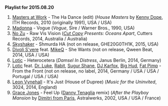 **Playlist for 2015.08.20**

1. [Masters at Work](http://musicbrainz.org/artist/11293854-fc44-43e2-bb37-c48e5063bb55) - The Ha Dance (edit) (_House Masters_ by [Kenny Dope](http://musicbrainz.org/artist/77820ed3-78b0-41a1-bbce-6b8482ebfe67), ITH Records, 2010 (originally 1991), USA / USA)
1. [Madonna](http://musicbrainz.org/artist/79239441-bfd5-4981-a70c-55c3f15c1287) - Vogue (_Vogue_, Sire / Warner Bros., 1990, USA)
1. [No Zu](http://musicbrainz.org/artist/cd589a6e-7da3-4096-9f11-a0d91d6e79d6) - Raw Vis Vision (_[Cut Copy](http://musicbrainz.org/artist/caaba574-dfbc-4681-8e56-19b5150897d2) Presents: Oceans Apart_, Cutters Records, 2014, Australia / Australia)
1. [Skyshaker](http://musicbrainz.org/artist/eabcd859-7cce-40c3-b7bd-232a6b36cc1a) - Shmurda HA (not on release, GHE20G0TH1K, 2015, USA)
1. [Divoli S'vere](http://musicbrainz.org/artist/41454acd-4d36-4c29-b4fa-6007b895ac09) feat. [MikeQ](http://musicbrainz.org/artist/f6c3edf8-41d9-414f-9dbd-65041c0722b3) - She Wants (not on release, Qween Beat, 2014, USA / USA)
1. [Lotic](http://musicbrainz.org/artist/af16db36-38b6-4345-ac71-01c2f9157778) - Heterocetera (_Damsel In Distress_, Janus Berlin, 2014, Germany)
1. [Lotic](http://musicbrainz.org/artist/af16db36-38b6-4345-ac71-01c2f9157778) feat. [Dr. Luke](http://musicbrainz.org/artist/1c29b6ea-a5a5-487c-bd23-5ff7f0c80cf2), [Rabit](http://musicbrainz.org/artist/2e6c4963-cb32-4276-8b51-9c2c61de19ca), [Sugur Shane](http://musicbrainz.org/artist/b0c78ba1-83e7-4db5-aa56-e8942dfa6bf1), [DJ Karfox](http://musicbrainz.org/artist/b1d8885d-8be3-41df-a7d5-1b22e9f048ce), [Big Hud](http://musicbrainz.org/artist/f6fdb059-7bec-4983-939b-ef112ef42c9d), [Fat Pimp](http://musicbrainz.org/artist/7773ab65-0778-424c-83c0-8deacfe091a3) - From the Front (not on release, no label, 2014, Germany / USA / USA / Portugal / USA / USA)
1. [Leon Vynehall](http://musicbrainz.org/artist/b98202d3-4fb4-4e32-9ff3-b9e1987d02cf) - It's Just (House of Dupree) (_Music for the Uninvited_, 3024, 2014, England)
1. [Grace Jones](http://musicbrainz.org/artist/b1c124b3-cf60-41a6-8699-92728c8a3fe0) - Feel Up ([Danny Tenaglia](http://musicbrainz.org/artist/3c470d9e-71d2-4c66-8bb0-064823fe48fe) remix) (_After the Playboy Mansion_ by [Dimitri from Paris](http://musicbrainz.org/artist/2b340ddd-1c54-407d-a62d-7b14b294378b), Astralwerks, 2002, USA / USA / France)